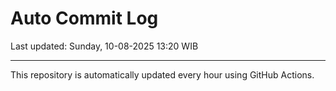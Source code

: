 # Auto Commit Log

Last updated: Sunday, 10-08-2025 13:20 WIB

---

This repository is automatically updated every hour using GitHub Actions.
